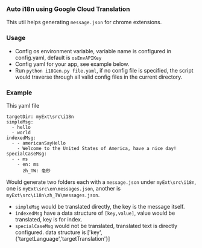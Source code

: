 ### Auto i18n using Google Cloud Translation
This util helps generating `message.json` for chrome extensions.

### Usage
- Config os environment variable, variable name is configured in config.yaml, default is `osEnvAPIKey`
- Config yaml for your app, see example below.
- Run `python i18Gen.py file.yaml`, if no config file is specified, the script would traverse through all valid config files in the current directory.

### Example
This yaml file
```
targetDir: myExt\src\i18n
simpleMsg:
  - hello
  - world
indexedMsg:
  - - americanSayHello
    - Welcome to the United States of America, have a nice day!
specialCaseMsg:
  - - ms
    - en: ms
      zh_TW: 毫秒
```
Would generate two folders each with a `message.json` under `myExt\src\i18n`,
one is `myExt\src\en\messages.json`, another is `myExt\src\i18n\zh_TW\messages.json`.


- `simpleMsg` would be translated directly, the key is the message itself.
- `indexedMsg` have a data structure of `[key,value]`, value would be
translated, key is for index.
- `specialCaseMsg` would not be translated, translated text is directly configured. data structure is ['key',{'targetLanguage','targetTranslation'}]
